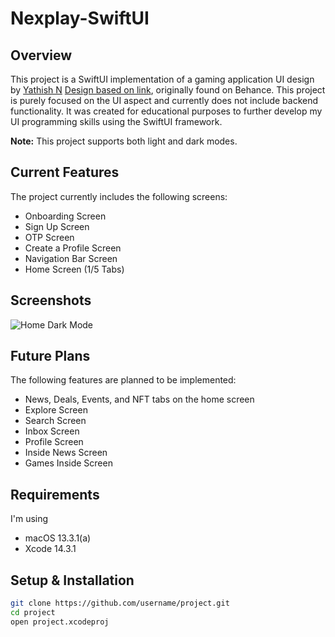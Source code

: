 # Nexplay-SwiftUI

## Overview

This project is a SwiftUI implementation of a gaming application 
UI design by [Yathish N]([link-to-designer-profile](https://www.behance.net/yathishn)) [Design based on link](https://www.behance.net/gallery/172972853/iOS-Social-Game-App-Nexplay?tracking_source=search_projects|gaming+iOS+app), originally found on Behance.
This project is purely focused on the UI aspect and currently does not include backend functionality. 
It was created for educational purposes to further develop my UI programming skills using the SwiftUI framework.

**Note:** This project supports both light and dark modes.

## Current Features

The project currently includes the following screens:

- Onboarding Screen
- Sign Up Screen
- OTP Screen
- Create a Profile Screen
- Navigation Bar Screen
- Home Screen (1/5 Tabs)

## Screenshots

![Home Dark Mode](https://github.com/GytisMeister/Nexplay-SwiftUI/blob/main/Home_dark.PNG)

## Future Plans

The following features are planned to be implemented:

- News, Deals, Events, and NFT tabs on the home screen
- Explore Screen
- Search Screen
- Inbox Screen
- Profile Screen
- Inside News Screen
- Games Inside Screen

## Requirements

I'm using

- macOS 13.3.1(a)
- Xcode 14.3.1

## Setup & Installation

```bash
git clone https://github.com/username/project.git
cd project
open project.xcodeproj
